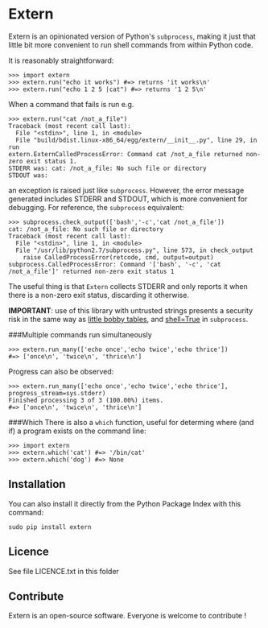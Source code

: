 Extern
=================

Extern is an opinionated version of Python's `subprocess`, making it just that little
bit more convenient to run shell commands from within Python code.

It is reasonably straightforward:
```
>>> import extern
>>> extern.run("echo it works") #=> returns 'it works\n'
>>> extern.run("echo 1 2 5 |cat") #=> returns '1 2 5\n'
```
When a command that fails is run e.g.
```
>>> extern.run("cat /not_a_file")
Traceback (most recent call last):
  File "<stdin>", line 1, in <module>
  File "build/bdist.linux-x86_64/egg/extern/__init__.py", line 29, in run
extern.ExternCalledProcessError: Command cat /not_a_file returned non-zero exit status 1.
STDERR was: cat: /not_a_file: No such file or directory
STDOUT was: 
```
an exception is raised just like `subprocess`. However, the error message
generated includes STDERR and STDOUT, which is more convenient for debugging. For reference, the `subprocess` equivalent:
```
>>> subprocess.check_output(['bash','-c','cat /not_a_file'])
cat: /not_a_file: No such file or directory
Traceback (most recent call last):
  File "<stdin>", line 1, in <module>
  File "/usr/lib/python2.7/subprocess.py", line 573, in check_output
    raise CalledProcessError(retcode, cmd, output=output)
subprocess.CalledProcessError: Command '['bash', '-c', 'cat /not_a_file']' returned non-zero exit status 1
```
The useful thing is that `Extern` collects STDERR and only reports it when there is a non-zero exit status, discarding it otherwise.

**IMPORTANT**: use of this library with untrusted strings presents a security risk in the same way as [little bobby tables](http://xkcd.com/327/), and [shell=True](https://docs.python.org/2/library/subprocess.html#frequently-used-arguments) in `subprocess`.

###Multiple commands run simultaneously
```
>>> extern.run_many(['echo once','echo twice','echo thrice'])
#=> ['once\n', 'twice\n', 'thrice\n']
```
Progress can also be observed:
```
>>> extern.run_many(['echo once','echo twice','echo thrice'], progress_stream=sys.stderr)
Finished processing 3 of 3 (100.00%) items.
#=> ['once\n', 'twice\n', 'thrice\n']
```

###Which
There is also a `which` function, useful for determing where (and if) a program
exists on the command line:
```
>>> import extern
>>> extern.which('cat') #=> '/bin/cat'
>>> extern.which('dog') #=> None
```


Installation
--------------
You can also install it directly from the Python Package Index with this command:
```
sudo pip install extern
```

Licence
--------
See file LICENCE.txt in this folder

Contribute
-----------
Extern is an open-source software. Everyone is welcome to contribute !
